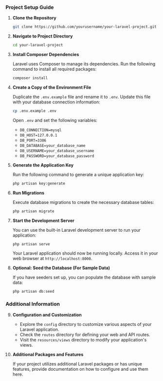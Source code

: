 ### Project Setup Guide

1. **Clone the Repository**

    ```bash
    git clone https://github.com/yourusername/your-laravel-project.git
    ```

2. **Navigate to Project Directory**

    ```bash
    cd your-laravel-project
    ```

3. **Install Composer Dependencies**

    Laravel uses Composer to manage its dependencies. Run the following command to install all required packages:

    ```bash
    composer install
    ```

4. **Create a Copy of the Environment File**

    Duplicate the `.env.example` file and rename it to `.env`. Update this file with your database connection information:

    ```bash
    cp .env.example .env
    ```

    Open `.env` and set the following variables:

    - `DB_CONNECTION=mysql`
    - `DB_HOST=127.0.0.1`
    - `DB_PORT=3306`
    - `DB_DATABASE=your_database_name`
    - `DB_USERNAME=your_database_username`
    - `DB_PASSWORD=your_database_password`

5. **Generate the Application Key**

    Run the following command to generate a unique application key:

    ```bash
    php artisan key:generate
    ```

6. **Run Migrations**

    Execute database migrations to create the necessary database tables:

    ```bash
    php artisan migrate
    ```

7. **Start the Development Server**

    You can use the built-in Laravel development server to run your application:

    ```bash
    php artisan serve
    ```

    Your Laravel application should now be running locally. Access it in your web browser at `http://localhost:8000`.

8. **Optional: Seed the Database (For Sample Data)**

    If you have seeders set up, you can populate the database with sample data:

    ```bash
    php artisan db:seed
    ```

### Additional Information

9. **Configuration and Customization**

    - Explore the `config` directory to customize various aspects of your Laravel application.
    - Check the `routes` directory for defining your web and API routes.
    - Visit the `resources/views` directory to modify your application's views.

10. **Additional Packages and Features**

    If your project utilizes additional Laravel packages or has unique features, provide documentation on how to configure and use them here.

